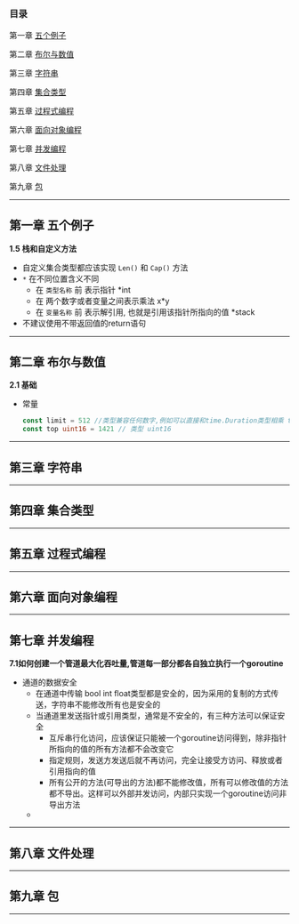 ## <Programing in go>

### 目录
第一章 [五个例子](#第一章-五个例子)

第二章 [布尔与数值](#第二章-布尔与数值)

第三章 [字符串](#第三章-字符串)

第四章 [集合类型](#第四章-集合类型)

第五章 [过程式编程](#第五章-过程式编程)

第六章 [面向对象编程](#第六章-面向对象编程)

第七章 [并发编程](#第七章-并发编程)

第八章 [文件处理](#第八章-文件处理)

第九章 [包](#第九章-包)


-------------------

## 第一章 五个例子
**1.5 栈和自定义方法**

- 自定义集合类型都应该实现 `Len()` 和 `Cap()` 方法
- `*` 在不同位置含义不同
	- 在 `类型名称` 前 表示指针 *int
	- 在 两个数字或者变量之间表示乘法 x*y
	- 在 `变量名称` 前 表示解引用, 也就是引用该指针所指向的值 *stack
- 不建议使用不带返回值的return语句

-----------------------------------

## 第二章 布尔与数值

**2.1 基础**

- 常量
  ```go
  const limit = 512 //类型兼容任何数字,例如可以直接和time.Duration类型相乘 time.Second * limit 
  const top uint16 = 1421 // 类型 uint16 

  ```



-------------------

## 第三章 字符串


------------------------------------------------------

## 第四章 集合类型


------------------------------------------------------

## 第五章 过程式编程


------------------------------------------------------

## 第六章 面向对象编程


------------------------------------------------------

## 第七章 并发编程


**7.1如何创建一个管道最大化吞吐量,管道每一部分都各自独立执行一个goroutine**
- 通道的数据安全
	- 在通道中传输 bool int float类型都是安全的，因为采用的复制的方式传送，字符串不能修改所有也是安全的
	- 当通道里发送指针或引用类型，通常是不安全的，有三种方法可以保证安全
		- 互斥串行化访问，应该保证只能被一个goroutine访问得到，除非指针所指向的值的所有方法都不会改变它
		- 指定规则，发送方发送后就不再访问，完全让接受方访问、释放或者引用指向的值
		- 所有公开的方法(可导出的方法)都不能修改值，所有可以修改值的方法都不导出。这样可以外部并发访问，内部只实现一个goroutine访问非导出方法
	-


------------------------------------------------------

## 第八章 文件处理


------------------------------------------------------
## 第九章 包


-----------------------------------
